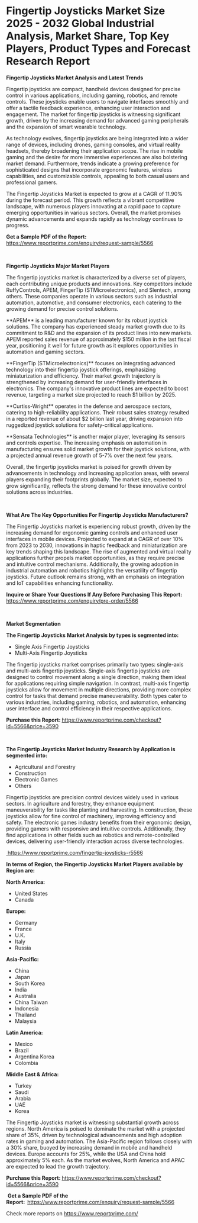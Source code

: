 <p><h1>Fingertip Joysticks Market Size 2025 - 2032 Global Industrial Analysis, Market Share, Top Key Players, Product Types and Forecast Research Report</h1></p><p><strong>Fingertip Joysticks Market Analysis and Latest Trends</strong></p>
<p><p>Fingertip joysticks are compact, handheld devices designed for precise control in various applications, including gaming, robotics, and remote controls. These joysticks enable users to navigate interfaces smoothly and offer a tactile feedback experience, enhancing user interaction and engagement. The market for fingertip joysticks is witnessing significant growth, driven by the increasing demand for advanced gaming peripherals and the expansion of smart wearable technology.</p><p>As technology evolves, fingertip joysticks are being integrated into a wider range of devices, including drones, gaming consoles, and virtual reality headsets, thereby broadening their application scope. The rise in mobile gaming and the desire for more immersive experiences are also bolstering market demand. Furthermore, trends indicate a growing preference for sophisticated designs that incorporate ergonomic features, wireless capabilities, and customizable controls, appealing to both casual users and professional gamers.</p><p>The Fingertip Joysticks Market is expected to grow at a CAGR of 11.90% during the forecast period. This growth reflects a vibrant competitive landscape, with numerous players innovating at a rapid pace to capture emerging opportunities in various sectors. Overall, the market promises dynamic advancements and expands rapidly as technology continues to progress.</p></p>
<p><strong>Get a Sample PDF of the Report:&nbsp;</strong> <a href="https://www.reportprime.com/enquiry/request-sample/5566?utm_campaign=3087&utm_medium=2&utm_source=Github&utm_content=ia&utm_term=19032025&utm_id=fingertip-joysticks">https://www.reportprime.com/enquiry/request-sample/5566</a></p>
<p>&nbsp;</p>
<p><strong>Fingertip Joysticks Major Market Players</strong></p>
<p><p>The fingertip joysticks market is characterized by a diverse set of players, each contributing unique products and innovations. Key competitors include RuffyControls, APEM, FingerTip (STMicroelectronics), and Slentech, among others. These companies operate in various sectors such as industrial automation, automotive, and consumer electronics, each catering to the growing demand for precise control solutions.</p><p>**APEM** is a leading manufacturer known for its robust joystick solutions. The company has experienced steady market growth due to its commitment to R&D and the expansion of its product lines into new markets. APEM reported sales revenue of approximately $150 million in the last fiscal year, positioning it well for future growth as it explores opportunities in automation and gaming sectors.</p><p>**FingerTip (STMicroelectronics)** focuses on integrating advanced technology into their fingertip joystick offerings, emphasizing miniaturization and efficiency. Their market growth trajectory is strengthened by increasing demand for user-friendly interfaces in electronics. The company's innovative product lines are expected to boost revenue, targeting a market size projected to reach $1 billion by 2025.</p><p>**Curtiss-Wright** operates in the defense and aerospace sectors, catering to high-reliability applications. Their robust sales strategy resulted in a reported revenue of about $2 billion last year, driving expansion into ruggedized joystick solutions for safety-critical applications.</p><p>**Sensata Technologies** is another major player, leveraging its sensors and controls expertise. The increasing emphasis on automation in manufacturing ensures solid market growth for their joystick solutions, with a projected annual revenue growth of 5-7% over the next few years.</p><p>Overall, the fingertip joysticks market is poised for growth driven by advancements in technology and increasing application areas, with several players expanding their footprints globally. The market size, expected to grow significantly, reflects the strong demand for these innovative control solutions across industries.</p></p>
<p>&nbsp;</p>
<p><strong>What Are The Key Opportunities For Fingertip Joysticks Manufacturers?</strong></p>
<p><p>The Fingertip Joysticks market is experiencing robust growth, driven by the increasing demand for ergonomic gaming controls and enhanced user interfaces in mobile devices. Projected to expand at a CAGR of over 10% from 2023 to 2030, innovations in haptic feedback and miniaturization are key trends shaping this landscape. The rise of augmented and virtual reality applications further propels market opportunities, as they require precise and intuitive control mechanisms. Additionally, the growing adoption in industrial automation and robotics highlights the versatility of fingertip joysticks. Future outlook remains strong, with an emphasis on integration and IoT capabilities enhancing functionality.</p></p>
<p><strong>Inquire or Share Your Questions If Any Before Purchasing This Report:</strong> <a href="https://www.reportprime.com/enquiry/pre-order/5566?utm_campaign=3087&utm_medium=2&utm_source=Github&utm_content=ia&utm_term=19032025&utm_id=fingertip-joysticks">https://www.reportprime.com/enquiry/pre-order/5566</a></p>
<p>&nbsp;</p>
<p><strong>Market Segmentation</strong></p>
<p><strong>The Fingertip Joysticks Market Analysis by types is segmented into:</strong></p>
<p><ul><li>Single Axis Fingertip Joysticks</li><li>Multi-Axis Fingertip Joysticks</li></ul></p>
<p><p>The fingertip joysticks market comprises primarily two types: single-axis and multi-axis fingertip joysticks. Single-axis fingertip joysticks are designed to control movement along a single direction, making them ideal for applications requiring simple navigation. In contrast, multi-axis fingertip joysticks allow for movement in multiple directions, providing more complex control for tasks that demand precise maneuverability. Both types cater to various industries, including gaming, robotics, and automation, enhancing user interface and control efficiency in their respective applications.</p></p>
<p><strong>Purchase this Report:&nbsp;</strong><a href="https://www.reportprime.com/checkout?id=5566&price=3590&utm_campaign=3087&utm_medium=2&utm_source=Github&utm_content=ia&utm_term=19032025&utm_id=fingertip-joysticks">https://www.reportprime.com/checkout?id=5566&price=3590</a></p>
<p>&nbsp;</p>
<p><strong>The Fingertip Joysticks Market Industry Research by Application is segmented into:</strong></p>
<p><ul><li>Agricultural and Forestry</li><li>Construction</li><li>Electronic Games</li><li>Others</li></ul></p>
<p><p>Fingertip joysticks are precision control devices widely used in various sectors. In agriculture and forestry, they enhance equipment maneuverability for tasks like planting and harvesting. In construction, these joysticks allow for fine control of machinery, improving efficiency and safety. The electronic games industry benefits from their ergonomic design, providing gamers with responsive and intuitive controls. Additionally, they find applications in other fields such as robotics and remote-controlled devices, delivering user-friendly interaction across diverse technologies.</p></p>
<p><a href="https://www.reportprime.com/fingertip-joysticks-r5566?utm_campaign=3087&utm_medium=2&utm_source=Github&utm_content=ia&utm_term=19032025&utm_id=fingertip-joysticks">&nbsp;https://www.reportprime.com/fingertip-joysticks-r5566</a></p>
<p><strong>In terms of Region, the Fingertip Joysticks Market Players available by Region are:</strong></p>
<p>
    <p> <strong> North America: </strong>
        <ul>
            <li>United States</li>
            <li>Canada</li>
        </ul>
        </p> 
    <p> <strong> Europe: </strong>
        <ul>
            <li>Germany</li>
            <li>France</li>
            <li>U.K.</li>
            <li>Italy</li>
            <li>Russia</li>
        </ul>
        </p> 
    <p> <strong> Asia-Pacific: </strong>
        <ul>
            <li>China</li>
            <li>Japan</li>
            <li>South Korea</li>
            <li>India</li>
            <li>Australia</li>
            <li>China Taiwan</li>
            <li>Indonesia</li>
            <li>Thailand</li>
            <li>Malaysia</li>
        </ul>
        </p> 
    <p> <strong> Latin America: </strong>
        <ul>
            <li>Mexico</li>
            <li>Brazil</li>
            <li>Argentina Korea</li>
            <li>Colombia</li>
        </ul>
        </p> 
    <p> <strong> Middle East & Africa: </strong>
        <ul>
            <li>Turkey</li>
            <li>Saudi</li>
            <li>Arabia</li>
            <li>UAE</li>
            <li>Korea</li>
        </ul>
    </p>
    </p>
<p><p>The Fingertip Joysticks market is witnessing substantial growth across regions. North America is poised to dominate the market with a projected share of 35%, driven by technological advancements and high adoption rates in gaming and automation. The Asia-Pacific region follows closely with a 30% share, buoyed by increasing demand in mobile and handheld devices. Europe accounts for 25%, while the USA and China hold approximately 5% each. As the market evolves, North America and APAC are expected to lead the growth trajectory.</p></p>
<p><strong>Purchase this Report: </strong><a href="https://www.reportprime.com/checkout?id=5566&price=3590&utm_campaign=3087&utm_medium=2&utm_source=Github&utm_content=ia&utm_term=19032025&utm_id=fingertip-joysticks">https://www.reportprime.com/checkout?id=5566&price=3590</a></p>
<p>&nbsp;<strong>Get a Sample PDF of the Report:&nbsp;&nbsp;</strong><a href="https://www.reportprime.com/enquiry/request-sample/5566?utm_campaign=3087&utm_medium=2&utm_source=Github&utm_content=ia&utm_term=19032025&utm_id=fingertip-joysticks">https://www.reportprime.com/enquiry/request-sample/5566</a></p>
<p><strong></strong></p>
<p>Check more reports on <a href="https://www.reportprime.com/?utm_campaign=3087&utm_medium=2&utm_source=Github&utm_content=ia&utm_term=19032025&utm_id=fingertip-joysticks">https://www.reportprime.com/</a></p>